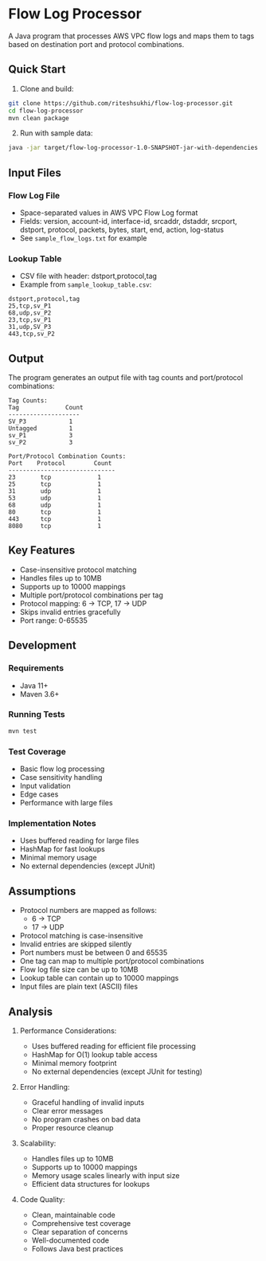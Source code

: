 # Flow Log Processor

A Java program that processes AWS VPC flow logs and maps them to tags based on destination port and protocol combinations.

## Quick Start

1. Clone and build:
```bash
git clone https://github.com/riteshsukhi/flow-log-processor.git
cd flow-log-processor
mvn clean package
```

2. Run with sample data:
```bash
java -jar target/flow-log-processor-1.0-SNAPSHOT-jar-with-dependencies.jar sample_flow_logs.txt sample_lookup_table.csv output.txt
```

## Input Files

### Flow Log File
- Space-separated values in AWS VPC Flow Log format
- Fields: version, account-id, interface-id, srcaddr, dstaddr, srcport, dstport, protocol, packets, bytes, start, end, action, log-status
- See `sample_flow_logs.txt` for example

### Lookup Table
- CSV file with header: dstport,protocol,tag
- Example from `sample_lookup_table.csv`:
```
dstport,protocol,tag
25,tcp,sv_P1
68,udp,sv_P2
23,tcp,sv_P1
31,udp,SV_P3
443,tcp,sv_P2
```

## Output

The program generates an output file with tag counts and port/protocol combinations:

```
Tag Counts:
Tag             Count
--------------------
SV_P3            1
Untagged         1
sv_P1            3
sv_P2            3

Port/Protocol Combination Counts:
Port    Protocol        Count
------------------------------
23       tcp             1
25       tcp             1
31       udp             1
53       udp             1
68       udp             1
80       tcp             1
443      tcp             1
8080     tcp             1
```

## Key Features

- Case-insensitive protocol matching
- Handles files up to 10MB
- Supports up to 10000 mappings
- Multiple port/protocol combinations per tag
- Protocol mapping: 6 → TCP, 17 → UDP
- Skips invalid entries gracefully
- Port range: 0-65535

## Development

### Requirements
- Java 11+
- Maven 3.6+

### Running Tests
```bash
mvn test
```

### Test Coverage
- Basic flow log processing
- Case sensitivity handling
- Input validation
- Edge cases
- Performance with large files

### Implementation Notes
- Uses buffered reading for large files
- HashMap for fast lookups
- Minimal memory usage
- No external dependencies (except JUnit)

## Assumptions

- Protocol numbers are mapped as follows:
  - 6 → TCP
  - 17 → UDP
- Protocol matching is case-insensitive
- Invalid entries are skipped silently
- Port numbers must be between 0 and 65535
- One tag can map to multiple port/protocol combinations
- Flow log file size can be up to 10MB
- Lookup table can contain up to 10000 mappings
- Input files are plain text (ASCII) files

## Analysis

1. Performance Considerations:
   - Uses buffered reading for efficient file processing
   - HashMap for O(1) lookup table access
   - Minimal memory footprint
   - No external dependencies (except JUnit for testing)

2. Error Handling:
   - Graceful handling of invalid inputs
   - Clear error messages
   - No program crashes on bad data
   - Proper resource cleanup

3. Scalability:
   - Handles files up to 10MB
   - Supports up to 10000 mappings
   - Memory usage scales linearly with input size
   - Efficient data structures for lookups

4. Code Quality:
   - Clean, maintainable code
   - Comprehensive test coverage
   - Clear separation of concerns
   - Well-documented code
   - Follows Java best practices 